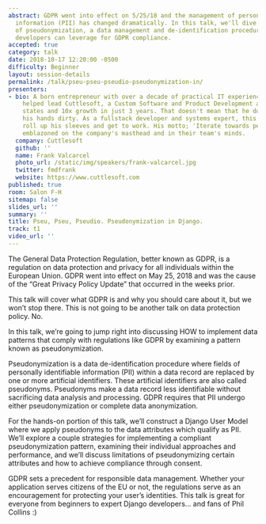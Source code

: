 ```yaml
---
abstract: GDPR went into effect on 5/25/18 and the management of personally identifiable
  information (PII) has changed dramatically. In this talk, we'll dive into the practice
  of pseudonymization, a data management and de-identification procedure that Django
  developers can leverage for GDPR compliance.
accepted: true
category: talk
date: 2018-10-17 12:20:00 -0500
difficulty: Beginner
layout: session-details
permalink: /talk/pseu-pseu-pseudio-pseudonymization-in/
presenters:
- bio: A born entrepreneur with over a decade of practical IT experience, Frank has
    helped lead Cuttlesoft, a Custom Software and Product Development agency, to two
    states and 10x growth in just 3 years. That doesn't mean that he doesn' t get
    his hands dirty. As a fullstack developer and systems expert, this CEO likes to
    roll up his sleeves and get to work. His motto; 'Iterate towards perfection' is
    emblazoned on the company's masthead and in their team's minds.
  company: Cuttlesoft
  github: ''
  name: Frank Valcarcel
  photo_url: /static/img/speakers/frank-valcarcel.jpg
  twitter: fmdfrank
  website: https://www.cuttlesoft.com
published: true
room: Salon F-H
sitemap: false
slides_url: ''
summary: ''
title: Pseu, Pseu, Pseudio. Pseudonymization in Django.
track: t1
video_url: ''
---
```


The General Data Protection Regulation, better known as GDPR, is a regulation on data protection and privacy for all individuals within the European Union. GDPR went into effect on May 25, 2018 and was the cause of the “Great Privacy Policy Update” that occurred in the weeks prior.

This talk will cover what GDPR is and why you should care about it, but we won’t stop there. This is not going to be another talk on data protection policy. No.

In this talk, we’re going to jump right into discussing HOW to implement data patterns that comply with regulations like GDPR by examining a pattern known as pseudonymization.

Pseudonymization is a data de-identification procedure where fields of personally identifiable information (PII) within a data record are replaced by one or more artificial identifiers. These artificial identifiers are also called pseudonyms. Pseudonyms make a data record less identifiable without sacrificing data analysis and processing. GDPR requires that PII undergo either pseudonymization or complete data anonymization.

For the hands-on portion of this talk, we’ll construct a Django User Model where we apply pseudonyms to the data attributes which qualify as PII. We’ll explore a couple strategies for implementing a compliant pseudonymization pattern, examining their individual approaches and performance, and we’ll discuss limitations of pseudonymizing certain attributes and how to achieve compliance through consent.

GDPR sets a precedent for responsible data management. Whether your application serves citizens of the EU or not, the regulations serve as an encouragement for protecting your user’s identities. This talk is great for everyone from beginners to expert Django developers… and fans of Phil Collins :)